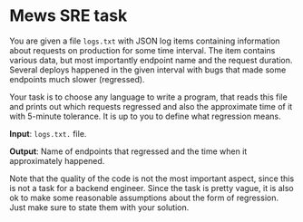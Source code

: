# Mews SRE task

You are given a file `logs.txt` with JSON log items containing information about requests on production for some time interval. The item contains various data, but most importantly endpoint name and the request duration. Several deploys happened in the given interval with bugs that made some endpoints much slower (regressed).

Your task is to choose any language to write a program, that reads this file and prints out which requests regressed and also the approximate time of it with 5-minute tolerance. It is up to you to define what regression means.

**Input**: `logs.txt.` file.

**Output**: Name of endpoints that regressed and the time when it approximately happened.

Note that the quality of the code is not the most important aspect, since this is not a task for a backend engineer.
Since the task is pretty vague, it is also ok to make some reasonable assumptions about the form of regression. Just make sure to state them with your solution.
